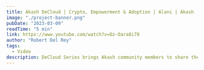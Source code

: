 ```yaml
---
title: Akash DeCloud | Crypto, Empowerment & Adoption | Alani | Akash
image: "./project-banner.png"
pubDate: "2023-03-09"
readTime: "5 min"
link: https://www.youtube.com/watch?v=Oz-Oara8i78
author: "Robert Del Rey"
tags:
  - Video
description: DeCloud Series brings Akash community members to share their experience using Akash and know more about why they do it
---
```

